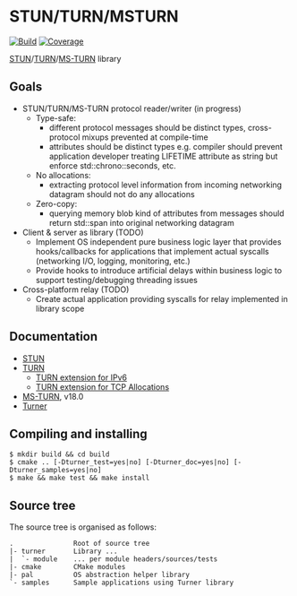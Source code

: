 # STUN/TURN/MSTURN

[STUN]: https://tools.ietf.org/html/rfc8489
[TURN]: https://tools.ietf.org/html/rfc8656
[MS-TURN]: https://docs.microsoft.com/en-us/openspecs/office_protocols/ms-turn
[Turner]: http://turner.alt.ee

[![Build](https://github.com/svens/turner/workflows/Build/badge.svg)](https://github.com/svens/turner/actions?query=workflow:Build)
[![Coverage](https://coveralls.io/repos/github/svens/turner/badge.svg)](https://coveralls.io/github/svens/turner)

[STUN]/[TURN]/[MS-TURN] library

## Goals

  * STUN/TURN/MS-TURN protocol reader/writer (in progress)
    + Type-safe:
      - different protocol messages should be distinct types, cross-protocol
        mixups prevented at compile-time
      - attributes should be distinct types e.g. compiler should prevent
        application developer treating LIFETIME attribute as string but
        enforce std::chrono::seconds, etc.
    + No allocations:
      - extracting protocol level information from incoming networking
        datagram should not do any allocations
    + Zero-copy:
      - querying memory blob kind of attributes from messages should return
        std::span into original networking datagram
  * Client & server as library (TODO)
    + Implement OS independent pure business logic layer that provides
      hooks/callbacks for applications that implement actual syscalls
      (networking I/O, logging, monitoring, etc.)
    + Provide hooks to introduce artificial delays within business logic to
      support testing/debugging threading issues
  * Cross-platform relay (TODO)
    + Create actual application providing syscalls for relay implemented in library scope


## Documentation

  * [STUN]
  * [TURN]
    - [TURN extension for IPv6](https://tools.ietf.org/html/rfc6156)
    - [TURN extension for TCP Allocations](https://tools.ietf.org/html/rfc6062)
  * [MS-TURN], v18.0
  * [Turner]


## Compiling and installing

    $ mkdir build && cd build
    $ cmake .. [-Dturner_test=yes|no] [-Dturner_doc=yes|no] [-Dturner_samples=yes|no]
    $ make && make test && make install


## Source tree

The source tree is organised as follows:

    .               Root of source tree
    |- turner       Library ...
    |  `- module    ... per module headers/sources/tests
    |- cmake        CMake modules
    |- pal          OS abstraction helper library
    `- samples      Sample applications using Turner library

